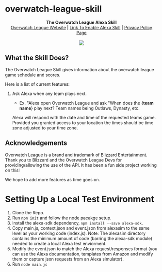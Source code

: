 # overwatch-league-skill
<p align="center">
  <b>The Overwatch League Alexa Skill</b><br>
  <a href="https://www.overwatchleague.com">Overwatch League Website</a> |
  <a href="https://www.amazon.com/Parker-Burnett-Overwatch-League/dp/B079T6GPXD/ref=sr_1_2?s=digital-skills&ie=UTF8&qid=1519791836&sr=1-2&keywords=Overwatch+League">Link To Enable Alexa Skill</a> | 
  <a href="http://alexa.parkerburnett.com">Privacy Policy Page</a>
  <br><br>
  <img src="https://bnetcmsus-a.akamaihd.net/cms/blog_thumbnail/xf/XFBEYMDR8ITH1512405756014.jpg">
</p>

## What the Skill Does?
The Overwatch League Skill gives information about the overwatch league game schedule and scores. 

Here is a list of current features:

1. Ask Alexa when any team plays next.
   - Ex. "Alexa open Overwatch League and ask "When does the {**team name**} play next? Team names being Outlaws, Dynasty, etc.
   
   Alexa will respond with the date and time of the requested teams game. Provided you granted access to your location the times should be time zone adjusted to your time zone.


## Acknowledgements
Overwatch League is a brand and trademark of Blizzard Entertainment. Thank you to Blizzard and the Overwatch League Devs for providing/allowing the use of the API. It has been a fun side project working on this! 

We hope to add more features as time goes on.

# Setting Up a Local Test Environment
1. Clone the Repo.
2. Run ```npm init``` and follow the node pacakge setup.
3. Install the alexa-sdk dependency, ```npm install --save alexa-sdk```.
4. Copy main.js, context.json and event.json from alexasim to the same level as your working code (index.js).
   Note: The alexasim directory contains the minimum amount of code (barring the alexa-sdk module) needed to
   create a local Alexa test enviorment.
5. Modify the event.json to match the Alexa request/responses format (you can use the Alexa
   documentation, templates from Amazon and modify them or capture json requests from an Alexa
   simulator).
6. Run ```node main.js```
